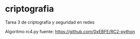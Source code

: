 # criptografia
Tarea 3 de criptografía y seguridad en redes

Algoritmo rc4.py
fuente: https://github.com/0xEBFE/RC2-python
